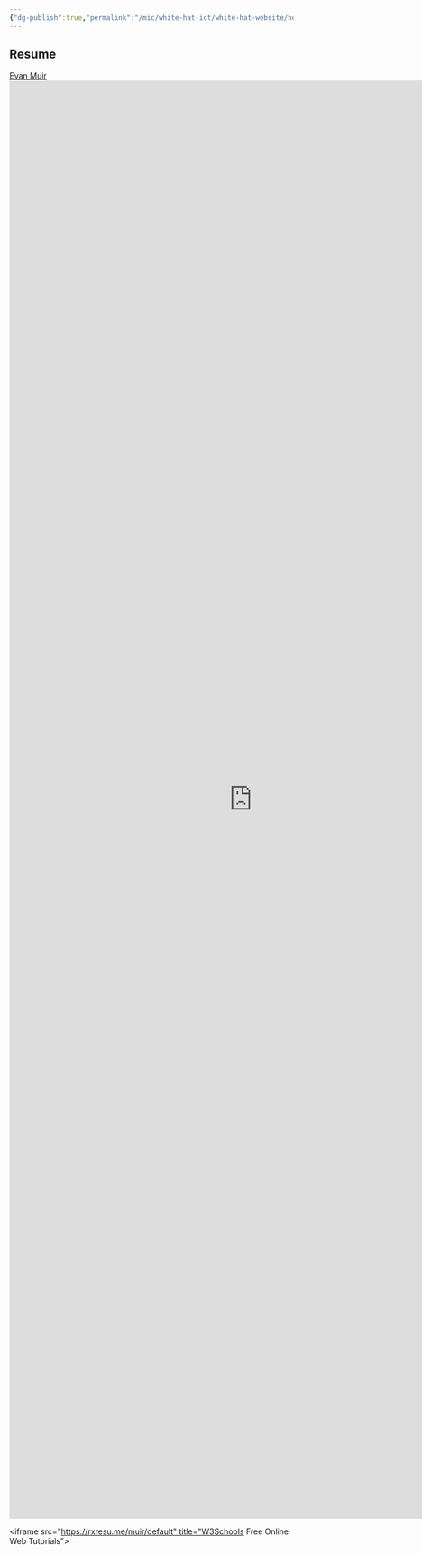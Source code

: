 ```yaml
---
{"dg-publish":true,"permalink":"/mic/white-hat-ict/white-hat-website/home/","tags":"gardenEntry"}
---
```


## Resume

<div class="badge-base LI-profile-badge" data-locale="ja_JP" data-size="medium" data-theme="dark" data-type="VERTICAL" data-vanity="evanmuir" data-version="v1"><a class="badge-base__link LI-simple-link" href="https://jp.linkedin.com/in/evanmuir/ja?trk=profile-badge">Evan Muir</a></div>

<iframe  allowtransparency="true" style="background: #202020;" src="https://rxresu.me/muir/default" style="border:solid 1px #777" width="860" height="2550" frameborder="0" scrolling="yes"></iframe>


<iframe src="https://rxresu.me/muir/default" title="W3Schools Free Online Web Tutorials"></iframe>